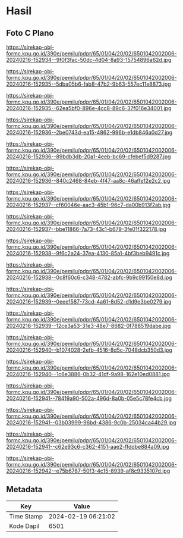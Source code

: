 # Hasil

## Foto C Plano

https://sirekap-obj-formc.kpu.go.id/390e/pemilu/pdpr/65/01/04/20/02/6501042002006-20240216-152934--9f0f3fac-50dc-4d04-8a93-15754896a62d.jpg

https://sirekap-obj-formc.kpu.go.id/390e/pemilu/pdpr/65/01/04/20/02/6501042002006-20240216-152935--5dba05b6-fab8-47b2-9b63-557ec11e8873.jpg

https://sirekap-obj-formc.kpu.go.id/390e/pemilu/pdpr/65/01/04/20/02/6501042002006-20240216-152935--62ea5bf0-896e-4cc8-89c6-37f016e34001.jpg

https://sirekap-obj-formc.kpu.go.id/390e/pemilu/pdpr/65/01/04/20/02/6501042002006-20240216-152936--2be0743d-ea15-4862-996b-e1db846a0d27.jpg

https://sirekap-obj-formc.kpu.go.id/390e/pemilu/pdpr/65/01/04/20/02/6501042002006-20240216-152936--89bdb3db-20a1-4eeb-bc69-cfebef5d9287.jpg

https://sirekap-obj-formc.kpu.go.id/390e/pemilu/pdpr/65/01/04/20/02/6501042002006-20240216-152936--840c2468-84eb-4f47-aa8c-46affe12e2c2.jpg

https://sirekap-obj-formc.kpu.go.id/390e/pemilu/pdpr/65/01/04/20/02/6501042002006-20240216-152937--cf60046e-aac3-45b1-96c7-da00b913f2ab.jpg

https://sirekap-obj-formc.kpu.go.id/390e/pemilu/pdpr/65/01/04/20/02/6501042002006-20240216-152937--bbe11866-7a73-43c1-b679-3fe01f322178.jpg

https://sirekap-obj-formc.kpu.go.id/390e/pemilu/pdpr/65/01/04/20/02/6501042002006-20240216-152938--9f6c2a24-37ea-4130-85a1-4bf3beb9491c.jpg

https://sirekap-obj-formc.kpu.go.id/390e/pemilu/pdpr/65/01/04/20/02/6501042002006-20240216-152938--0c8f60c6-c348-4782-abfc-9b9c99150e8d.jpg

https://sirekap-obj-formc.kpu.go.id/390e/pemilu/pdpr/65/01/04/20/02/6501042002006-20240216-152939--0eee1587-73cd-4a61-8d52-d1d9e3be0279.jpg

https://sirekap-obj-formc.kpu.go.id/390e/pemilu/pdpr/65/01/04/20/02/6501042002006-20240216-152939--12ce3a53-31e3-48e7-8682-0f788519dabe.jpg

https://sirekap-obj-formc.kpu.go.id/390e/pemilu/pdpr/65/01/04/20/02/6501042002006-20240216-152940--b1074028-2efb-4516-8d5c-7048dcb350d3.jpg

https://sirekap-obj-formc.kpu.go.id/390e/pemilu/pdpr/65/01/04/20/02/6501042002006-20240216-152940--1c6e3886-0b32-41df-9a98-162e10ed0881.jpg

https://sirekap-obj-formc.kpu.go.id/390e/pemilu/pdpr/65/01/04/20/02/6501042002006-20240216-152941--78419a90-502a-496d-8a0b-05e5c78fe4cb.jpg

https://sirekap-obj-formc.kpu.go.id/390e/pemilu/pdpr/65/01/04/20/02/6501042002006-20240216-152941--03b03999-96bd-4386-9c0b-25034ca44b29.jpg

https://sirekap-obj-formc.kpu.go.id/390e/pemilu/pdpr/65/01/04/20/02/6501042002006-20240216-152941--c62e93c6-c362-4151-aae2-ffddbe884a09.jpg

https://sirekap-obj-formc.kpu.go.id/390e/pemilu/pdpr/65/01/04/20/02/6501042002006-20240216-152942--e75b6787-50f3-4c15-8939-af8c9335107d.jpg


## Metadata

| Key        | Value               |
| ---------- | ------------------- |
| Time Stamp | 2024-02-19 06:21:02 |
| Kode Dapil | 6501                |



